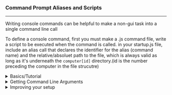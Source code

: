 ### Command Prompt Aliases and Scripts

---

Writing console commands can be helpful to make a non-gui task into a single command line call


To define a console command, first you must make a .js command file, write a script to be executed when the command is called.
in your startup.js file, include an alias call that declares the identifier for the alias (command name) 
and the relative/absoluet path to the file, which is always valid as long as it's underneath the `computer[id]` directory.(id is the number preceding the computer in the file strucutre)
<details>
<summary> Basics/Tutorial </summary>

---

#### Hello world script

let's make a short example script to explore a few of the basic
ideas surrounding writing console commands for the OS in JavaScript.

```javascript 
//'helloworldcmd.js'

// our js engine doesn't manage the scope of variables when you run a script, and this means that variables defined with 'let' and 'const' will also be treated as global if this step isn't taken, so as to not create memory leaks/lack of garbage collection in the OS's main js engine, it's advised to just wrap the script in a body. this is due to the way we are using the engine, not the engine itself.

// this applies to the command line and the interactive environment, which are both always running through the cmd prompts.

{
	print('hello world command:');
	print(`server connected : ${network.IsConnected}`)
}

```
Then, to have the command loaded up every time we start our computer, we can add it as an alias in `computer[id]/startup.js`

```javascript 
//'startup.js'
alias('helloWorld', 'helloWorld')
```


</details>

<details>
<summary>Getting Command Line Arguments</summary>

---

#### Getting Command Line Arguments
You can declare an array in js to recieve any command line arguments for your script. so, 
if you declare an appropriate array as such : 

``` javascript
//Fetching command line arguments 
	let args = [/***/]
```

You must include `/***/` in the array you want filled with arguments.

and the command is called with arguments like so 

``` javascript
-command arg1 0 'my Value'
```

your JS array will look like this

```javascript
 print(args[0]) // result : arg1
 print(args[1]) // result : 0
 print(args[2]) // result : "my Value"
```

note that the behavior surrounding strings vs identifiers into
the command line is sketchy and somewhat unknown.

also, be aware that the commands that are written natively into
the os (the commands that have descriptions and help infos)
must follow C style data formats, such as double quoted strings `"mystring"` etc.

</details>

<details>
<summary>Improving your setup </summary>

---
### Improving the Setup
To enhance your console command system, consider dynamically
loading your commands.
``` javascript
interop.setAliasDirectory($path)
```
calling this function allows you to load all command files within a specified directory to avoid modifying the startup script for every new command.
```javascript startup.js
// in 'startup.js'
{
	const commandDirectory = "/path/to/commands";
	// note : this reloads the currently loaded 
	// aliases and only loads under this dir.

	interop.setAliasDirectory(commandDirectory);
	// By default, the method will just get the file name
	// as in ::
	// C//Users//MyPath.js
	// would result in
	// -> MyPath
	
	// optionally, you can provide regex to control the 
	// file naming convention. you MUST use C# Regex Format!!
	
	if (/*overriding the naming convention*/)
	{
		const regex = '^(.*?)_(.*?)_(.*?)\.js$';
		interop.setAliasDirectory(commandDirectory, regex)
	}
}
```
However, this just assumes your command file is named exactly what you want the alias to be represented by, and that's not always desirable, so if you prefer, you can load and name
your commands dynamically just using the function:
``` javascript
alias(cmdName, path/to/cmd.js)
```
---
</details>